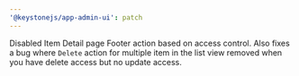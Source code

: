 ```yaml
---
'@keystonejs/app-admin-ui': patch
---
```


Disabled Item Detail page Footer action based on access control. Also fixes a bug where `Delete` action for multiple item in the list view removed when you have delete access but no update access.
